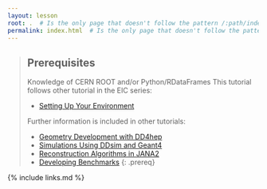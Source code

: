 ```yaml
---
layout: lesson
root: .  # Is the only page that doesn't follow the pattern /:path/index.html
permalink: index.html  # Is the only page that doesn't follow the pattern /:path/index.html
---
```

> ## Prerequisites
> Knowledge of CERN ROOT and/or Python/RDataFrames
> This tutorial follows other tutorial in the EIC series:
> - [Setting Up Your Environment](https://eic.github.io/tutorial-setting-up-environment/)
>
> Further information is included in other tutorials:
>
> - [Geometry Development with DD4hep](https://eic.github.io/tutorial-geometry-development-using-dd4hep/)
> - [Simulations Using DDsim and Geant4](https://eic.github.io/tutorial-simulations-using-ddsim-and-geant4/)
> - [Reconstruction Algorithms in JANA2](https://eic.github.io/tutorial-jana2)
> - [Developing Benchmarks](https://eic.github.io/tutorial-developing-benchmarks/)
{: .prereq}

{% include links.md %}
